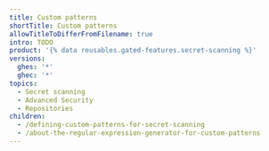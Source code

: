 ```yaml
---
title: Custom patterns
shortTitle: Custom patterns
allowTitleToDifferFromFilename: true
intro: TODO
product: '{% data reusables.gated-features.secret-scanning %}'
versions:
  ghes: '*'
  ghec: '*'
topics:
  - Secret scanning
  - Advanced Security
  - Repositories
children:
  - /defining-custom-patterns-for-secret-scanning
  - /about-the-regular-expression-generator-for-custom-patterns
---
```


